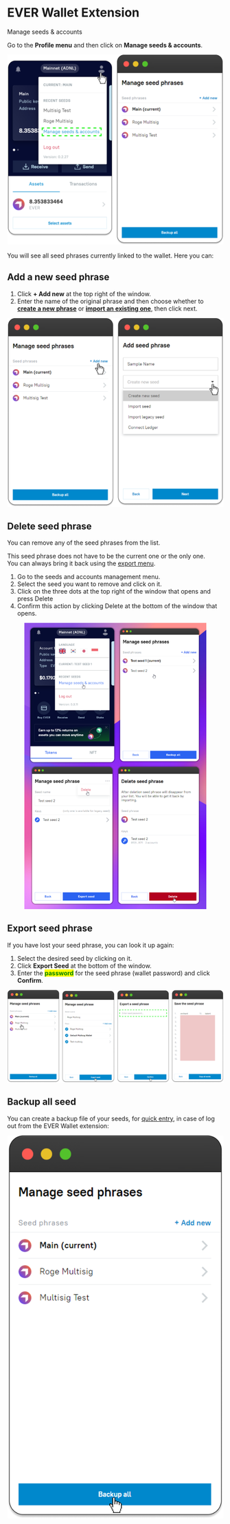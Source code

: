 # EVER Wallet Extension

Manage seeds & accounts

Go to the **Profile menu** and then click on **Manage seeds & accounts**.

![](<../../.gitbook/assets/image (21).png>)

You will see all seed phrases currently linked to the wallet. Here you can:&#x20;

## Add a new seed phrase

1. Click **+ Add new** at the top right of the window.&#x20;
2. Enter the name of the original phrase and then choose whether to [**create a new phrase**](../../getting-started/install-and-singing-in/creating-a-new-wallet.md) or [**import an existing one**](../../getting-started/install-and-singing-in/sign-in-with-existing-seed-phrase.md), then click next.&#x20;

![](<../../.gitbook/assets/image (31).png>)

## Delete seed phrase

You can remove any of the seed phrases from the list.

This seed phrase does not have to be the current one or the only one. \
You can always bring it back using the [export menu](ever-wallet-extension.md#export-seed-phrase).

1. Go to the seeds and accounts management menu.
2. Select the seed you want to remove and click on it.
3. Click on the three dots at the top right of the window that opens and press Delete
4. Confirm this action by clicking Delete at the bottom of the window that opens.

<figure><img src="../../.gitbook/assets/image.png" alt=""><figcaption></figcaption></figure>

## Export seed phrase

If you have lost your seed phrase, you can look it up again:&#x20;

1. Select the desired seed by clicking on it.
2. Click **Export Seed** at the bottom of the window.&#x20;
3. Enter the <mark style="color:green;">**password**</mark> for the seed phrase (wallet password) and click **Confirm**.&#x20;

![](<../../.gitbook/assets/image (39).png>)

## Backup all seed

You can create a backup file of your seeds, for [quick entry](../../getting-started/install-and-singing-in/sign-in-with-existing-backup.md), in case of log out from the EVER Wallet extension:

![](<../../.gitbook/assets/image (19).png>)

